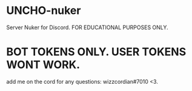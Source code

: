 # UNCHO-nuker
Server Nuker for Discord. FOR EDUCATIONAL PURPOSES ONLY.
# BOT TOKENS ONLY. USER TOKENS WONT WORK.
add me on the cord for any questions: wizzcordian#7010 <3.
